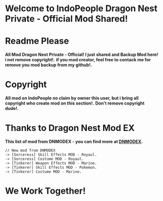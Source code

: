 # Welcome to IndoPeople Dragon Nest Private - Official Mod Shared!
# Readme Please
**All Mod Dragon Nest Private - Official!
I just shared and Backup Mod here! i not remove copyright!.**
**if you mod creator, feel free to contack me for remove you mod backup from my github!.**


# Copyright
**All mod on IndoPeople no claim by owner this user, but i bring all copyright who create mod on this section!.**
**Don't remove copyright dude!.**

# Thanks to Dragon Nest Mod EX
**This list of mod from DNMODEX - you can find more at [DNMODEX](http://bit.ly/2KDHbSG "DNMODEX Homepage").**

    // New mod from DNMODEX
    -> [Sorceress] Skill Effects MOD - Royaul. 
    -> [Sorceress] Costume MOD - Royaul.
    -> [Tinkerer] Weapon Effects MOD - Marine.
    -> [Tinkerer] Skill Effects MOD - Pokemon. 
    -> [Tinkerer] Costume MOD - Marine. 

# We Work Together!
